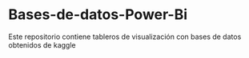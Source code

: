 # Bases-de-datos-Power-Bi
Este repositorio contiene tableros de visualización con bases de datos obtenidos de kaggle
